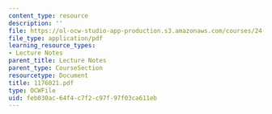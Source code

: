 ```yaml
---
content_type: resource
description: ''
file: https://ol-ocw-studio-app-production.s3.amazonaws.com/courses/24-942-grammar-of-a-less-familiar-language-spring-2003/feb030ac64f4c7f2c97f97f03ca611eb_1176021.pdf
file_type: application/pdf
learning_resource_types:
- Lecture Notes
parent_title: Lecture Notes
parent_type: CourseSection
resourcetype: Document
title: 1176021.pdf
type: OCWFile
uid: feb030ac-64f4-c7f2-c97f-97f03ca611eb
---
```

